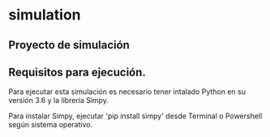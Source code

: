 # simulation
## Proyecto de simulación

## Requisitos para ejecución.
Para ejecutar esta simulación es necesario tener intalado Python en su versión 3.6 y la librería Simpy.

Para instalar Simpy, ejecutar 'pip install simpy' desde Terminal o Powershell según sistema operativo.
